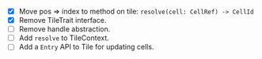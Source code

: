 - [x] Move pos => index to method on tile: `resolve(cell: CellRef) -> CellId`
- [x] Remove TileTrait interface.
- [ ] Remove handle abstraction.
- [ ] Add `resolve` to TileContext.
- [ ] Add a `Entry` API to Tile for updating cells.
